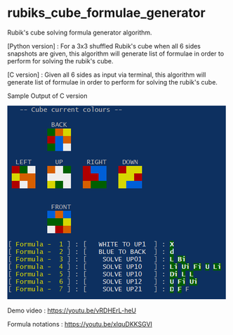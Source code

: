 # rubiks_cube_formulae_generator
Rubik's cube solving formula generator algorithm.

[Python version] : For a 3x3 shuffled Rubik's cube when all 6 sides snapshots are given, this algorithm will generate list of formulae in order to perform for solving the rubik's cube.

[C version] : Given all 6 sides as input via terminal, this algorithm will generate list of formulae in order to perform for solving the rubik's cube.

Sample Output of C version

<p>
	<img src="./algorithm_in_c/images/sample_output_in_c.png" width="498" height="440")
</p>

Demo video : https://youtu.be/vRDHErL-heU

Formula notations : https://youtu.be/xlquDKKSGVI